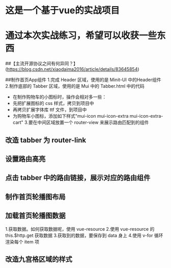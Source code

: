 # 这是一个基于vue的实战项目

# 通过本次实战练习，希望可以收获一些东西

##【主流开源协议之间有何异同？】
(https://blog.csdn.net/xiaodaima2016/article/details/83645854)

##制作首页App组件
1.完成 Header 区域，使用的是 Minit-UI 中的Header组件
2.制作底部的 Tabber 区域，使用的是 Mui 中的 Tabber.html 中的代码
 + 在制作购物车的小图标时，操作会相对多一些：
 + 先把扩展图标的 css 样式，拷贝到项目中
 + 再拷贝扩展字体库 ttf 文件，到项目中
 + 为购物车小图标，添加如下样式"mui-icon mui-icon-extra mui-icon-extra-cart"
3.要在中间区域放置一个 router-view 来展示路由匹配到的组件

## 改造 tabber 为 router-link

## 设置路由高亮

## 点击 tabber 中的路由链接，展示对应的路由组件

## 制作首页轮播图布局

## 加载首页轮播图数据
1.获取数据。如何获取数据呢，使用 vue-resource
2.使用 vue-resource 的 this.$http.get 获取数据
3.获取到的数据，要保存到 data 身上
4.使用 v-for 循环渲染每个 item 项

## 改造九宫格区域的样式